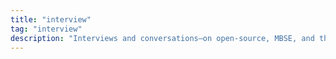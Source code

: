 ```yaml
---
title: "interview"
tag: "interview"
description: "Interviews and conversations—on open‑source, MBSE, and the craft of building engineering tools."
---
```

